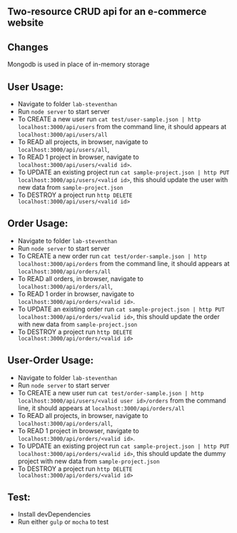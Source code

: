 ## Two-resource CRUD api for an e-commerce website
## Changes
Mongodb is used in place of in-memory storage

## User Usage:
  * Navigate to folder `lab-steventhan`
  * Run `node server` to start server
  * To CREATE a new user run `cat test/user-sample.json | http localhost:3000/api/users` from the command line, it should appears at `localhost:3000/api/users/all`
  * To READ all projects, in browser, navigate to `localhost:3000/api/users/all`,
  * To READ 1 project in browser, navigate to `localhost:3000/api/users/<valid id>`.
  * To UPDATE an existing project run `cat sample-project.json | http PUT localhost:3000/api/users/<valid id>`, this should update the user with new data from `sample-project.json`
  * To DESTROY a project run `http DELETE localhost:3000/api/users/<valid id>`

## Order Usage:
  * Navigate to folder `lab-steventhan`
  * Run `node server` to start server
  * To CREATE a new order run `cat test/order-sample.json | http localhost:3000/api/orders` from the command line, it should appears at `localhost:3000/api/orders/all`
  * To READ all orders, in browser, navigate to `localhost:3000/api/orders/all`,
  * To READ 1 order in browser, navigate to `localhost:3000/api/orders/<valid id>`.
  * To UPDATE an existing order run `cat sample-project.json | http PUT localhost:3000/api/orders/<valid id>`, this should update the order with new data from `sample-project.json`
  * To DESTROY a project run `http DELETE localhost:3000/api/orders/<valid id>`

## User-Order Usage:
  * Navigate to folder `lab-steventhan`
  * Run `node server` to start server
  * To CREATE a new user run `cat test/order-sample.json | http localhost:3000/api/users/<valid user id>/orders` from the command line, it should appears at `localhost:3000/api/orders/all`
  * To READ all projects, in browser, navigate to `localhost:3000/api/orders/all`,
  * To READ 1 project in browser, navigate to `localhost:3000/api/orders/<valid id>`.
  * To UPDATE an existing project run `cat sample-project.json | http PUT localhost:3000/api/orders/<valid id>`, this should update the dummy project with new data from `sample-project.json`
  * To DESTROY a project run `http DELETE localhost:3000/api/orders/<valid id>`

## Test:
  * Install devDependencies
  * Run either `gulp` or `mocha` to test
